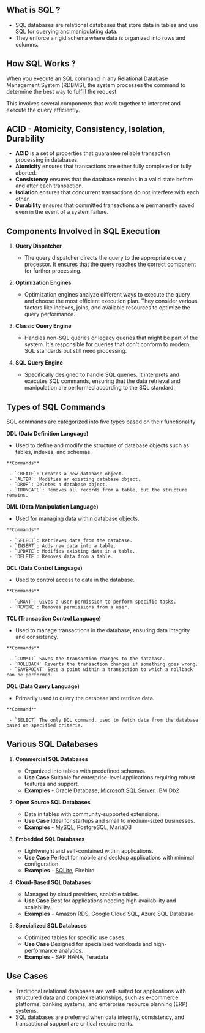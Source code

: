 ## What is SQL ?

   - SQL databases are relational databases that store data in tables and use SQL for querying and manipulating data.
   - They enforce a rigid schema where data is organized into rows and columns.

## How SQL Works ?

When you execute an SQL command in any Relational Database Management System (RDBMS), the system processes the command to determine the best way to fulfill the request. 

This involves several components that work together to interpret and execute the query efficiently.

## ACID - Atomicity, Consistency, Isolation, Durability
   - **ACID** is a set of properties that guarantee reliable transaction processing in databases.
   - **Atomicity** ensures that transactions are either fully completed or fully aborted.
   - **Consistency** ensures that the database remains in a valid state before and after each transaction.
   - **Isolation** ensures that concurrent transactions do not interfere with each other.
   - **Durability** ensures that committed transactions are permanently saved even in the event of a system failure.

## Components Involved in SQL Execution

1. **Query Dispatcher**
      - The query dispatcher directs the query to the appropriate query processor. It ensures that the query reaches the correct component for further processing.

2. **Optimization Engines**
      - Optimization engines analyze different ways to execute the query and choose the most efficient execution plan. They consider various factors like indexes, joins, and available resources to optimize the query performance.

3. **Classic Query Engine**
      - Handles non-SQL queries or legacy queries that might be part of the system. It's responsible for queries that don't conform to modern SQL standards but still need processing.

4. **SQL Query Engine**
      - Specifically designed to handle SQL queries. It interprets and executes SQL commands, ensuring that the data retrieval and manipulation are performed according to the SQL standard.

## Types of SQL Commands

SQL commands are categorized into five types based on their functionality

**DDL (Data Definition Language)**

   - Used to define and modify the structure of database objects such as tables, indexes, and schemas.

    **Commands**

     - `CREATE`: Creates a new database object.
     - `ALTER`: Modifies an existing database object.
     - `DROP`: Deletes a database object.
     - `TRUNCATE`: Removes all records from a table, but the structure remains.

**DML (Data Manipulation Language)**

   - Used for managing data within database objects.

    **Commands**

     - `SELECT`: Retrieves data from the database.
     - `INSERT`: Adds new data into a table.
     - `UPDATE`: Modifies existing data in a table.
     - `DELETE`: Removes data from a table.

**DCL (Data Control Language)**

   - Used to control access to data in the database.

    **Commands**

     - `GRANT`: Gives a user permission to perform specific tasks.
     - `REVOKE`: Removes permissions from a user.

**TCL (Transaction Control Language)**

   - Used to manage transactions in the database, ensuring data integrity and consistency.

    **Commands**
   
     - `COMMIT` Saves the transaction changes to the database.
     - `ROLLBACK` Reverts the transaction changes if something goes wrong.
     - `SAVEPOINT` Sets a point within a transaction to which a rollback can be performed.

**DQL (Data Query Language)**

   - Primarily used to query the database and retrieve data.

    **Command**

     - `SELECT` The only DQL command, used to fetch data from the database based on specified criteria.

## Various SQL Databases

1. **Commercial SQL Databases**
      - Organized into tables with predefined schemas.
      - **Use Case** Suitable for enterprise-level applications requiring robust features and support.
      - **Examples** - Oracle Database, [Microsoft SQL Server](../microsoft_sql_server/microsoft_sql_server.md), IBM Db2   

2. **Open Source SQL Databases**
      - Data in tables with community-supported extensions.
      - **Use Case** Ideal for startups and small to medium-sized businesses.
      - **Examples** - [MySQL](../mysql/mysql.md), PostgreSQL, MariaDB

3. **Embedded SQL Databases**
      - Lightweight and self-contained within applications.
      - **Use Case** Perfect for mobile and desktop applications with minimal configuration.
      - **Examples** - [SQLite](../sqlite/sqlite.md), Firebird

4. **Cloud-Based SQL Databases**
      - Managed by cloud providers, scalable tables.
      - **Use Case** Best for applications needing high availability and scalability.
      - **Examples** - Amazon RDS, Google Cloud SQL, Azure SQL Database

5. **Specialized SQL Databases**
      - Optimized tables for specific use cases.
      - **Use Case** Designed for specialized workloads and high-performance analytics.
      - **Examples** - SAP HANA, Teradata

## Use Cases

   - Traditional relational databases are well-suited for applications with structured data and complex relationships, such as e-commerce platforms, banking systems, and enterprise resource planning (ERP) systems.
   - SQL databases are preferred when data integrity, consistency, and transactional support are critical requirements.